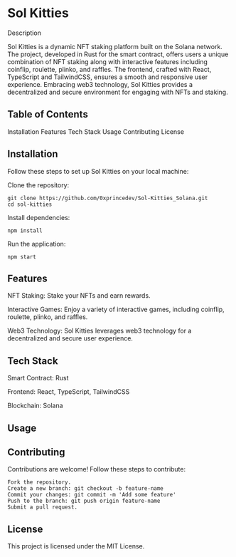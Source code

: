 # Sol Kitties

Description

Sol Kitties is a dynamic NFT staking platform built on the Solana network. The project, developed in Rust for the smart contract, offers users a unique combination of NFT staking along with interactive features including coinflip, roulette, plinko, and raffles. The frontend, crafted with React, TypeScript and TailwindCSS, ensures a smooth and responsive user experience. Embracing web3 technology, Sol Kitties provides a decentralized and secure environment for engaging with NFTs and staking.

## Table of Contents
  Installation
  Features
  Tech Stack
  Usage
  Contributing
  License
  
## Installation

Follow these steps to set up Sol Kitties on your local machine:

Clone the repository:

    git clone https://github.com/0xprincedev/Sol-Kitties_Solana.git
    cd sol-kitties

Install dependencies:

    npm install

Run the application:

    npm start

## Features

NFT Staking: Stake your NFTs and earn rewards.

Interactive Games: Enjoy a variety of interactive games, including coinflip, roulette, plinko, and raffles.

Web3 Technology: Sol Kitties leverages web3 technology for a decentralized and secure user experience.

## Tech Stack

Smart Contract: Rust

Frontend: React, TypeScript, TailwindCSS

Blockchain: Solana

## Usage

## Contributing

Contributions are welcome! Follow these steps to contribute:

    Fork the repository.
    Create a new branch: git checkout -b feature-name
    Commit your changes: git commit -m 'Add some feature'
    Push to the branch: git push origin feature-name
    Submit a pull request.
    
## License

This project is licensed under the MIT License.
